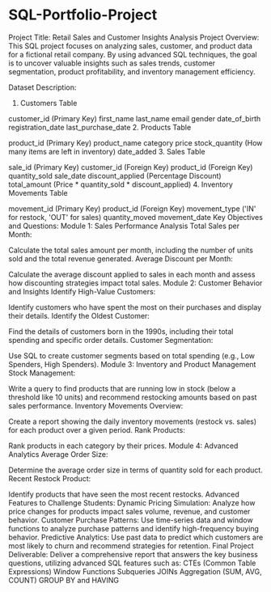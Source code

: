 # SQL-Portfolio-Project
Project Title: Retail Sales and Customer Insights Analysis
Project Overview:
This SQL project focuses on analyzing sales, customer, and product data for a fictional retail company. By using advanced SQL techniques, the goal is to uncover valuable insights such as sales trends, customer segmentation, product profitability, and inventory management efficiency.

Dataset Description:
1. Customers Table

customer_id (Primary Key)
first_name
last_name
email
gender
date_of_birth
registration_date
last_purchase_date
2. Products Table

product_id (Primary Key)
product_name
category
price
stock_quantity (How many items are left in inventory)
date_added
3. Sales Table

sale_id (Primary Key)
customer_id (Foreign Key)
product_id (Foreign Key)
quantity_sold
sale_date
discount_applied (Percentage Discount)
total_amount (Price * quantity_sold * discount_applied)
4. Inventory Movements Table

movement_id (Primary Key)
product_id (Foreign Key)
movement_type ('IN' for restock, 'OUT' for sales)
quantity_moved
movement_date
Key Objectives and Questions:
Module 1: Sales Performance Analysis
Total Sales per Month:

Calculate the total sales amount per month, including the number of units sold and the total revenue generated.
Average Discount per Month:

Calculate the average discount applied to sales in each month and assess how discounting strategies impact total sales.
Module 2: Customer Behavior and Insights
Identify High-Value Customers:

Identify customers who have spent the most on their purchases and display their details.
Identify the Oldest Customer:

Find the details of customers born in the 1990s, including their total spending and specific order details.
Customer Segmentation:

Use SQL to create customer segments based on total spending (e.g., Low Spenders, High Spenders).
Module 3: Inventory and Product Management
Stock Management:

Write a query to find products that are running low in stock (below a threshold like 10 units) and recommend restocking amounts based on past sales performance.
Inventory Movements Overview:

Create a report showing the daily inventory movements (restock vs. sales) for each product over a given period.
Rank Products:

Rank products in each category by their prices.
Module 4: Advanced Analytics
Average Order Size:

Determine the average order size in terms of quantity sold for each product.
Recent Restock Product:

Identify products that have seen the most recent restocks.
Advanced Features to Challenge Students:
Dynamic Pricing Simulation: Analyze how price changes for products impact sales volume, revenue, and customer behavior.
Customer Purchase Patterns: Use time-series data and window functions to analyze purchase patterns and identify high-frequency buying behavior.
Predictive Analytics: Use past data to predict which customers are most likely to churn and recommend strategies for retention.
Final Project Deliverable:
Deliver a comprehensive report that answers the key business questions, utilizing advanced SQL features such as:
CTEs (Common Table Expressions)
Window Functions
Subqueries
JOINs
Aggregation (SUM, AVG, COUNT)
GROUP BY and HAVING
